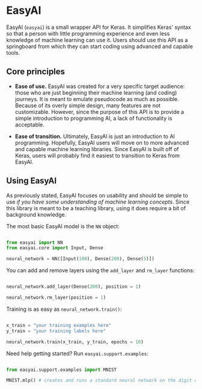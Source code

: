 
# EasyAI

EasyAI (`easyai`) is a small wrapper API for Keras. It simplifies Keras' syntax so that a person with little programming experience and even less knowledge of machine learning can use it. Users should use this API as a springboard from which they can start coding using advanced and capable tools.

## Core principles

* **Ease of use.** EasyAI was created for a very specific target audience: those who are just beginning their 
machine learning (and coding) journeys. It is meant to emulate pseudocode as much as possible. Because of its overly simple design, many features are not customizable. However, since the purpose of this API is to provide a simple introduction to programming AI, a lack of functionality is acceptable.

* **Ease of transition.** Ultimately, EasyAI is just an introduction to AI programming. Hopefully, EasyAI users 
will move on to more advanced and capable machine learning libraries. Since EasyAI is built off of Keras, users will
probably find it easiest to transition to Keras from EasyAI.

## Using EasyAI

As previously stated, EasyAI focuses on usability and should be simple to use _if you have some understanding of machine learning concepts_. Since this library is meant to be a teaching library, using it does require a bit of background knowledge.

The most basic EasyAI model is the `NN` object:

```python

from easyai import NN
from easyai.core import Input, Dense

neural_network = NN([Input(100), Dense(200), Dense(5)])

```

You can add and remove layers using the `add_layer` and `rm_layer` functions:

```python

neural_network.add_layer(Dense(200), position = 1)

neural_network.rm_layer(position = 1)

```

Training is as easy as `neural_network.train()`:

```python

x_train = "your training examples here"
y_train = "your training labels here"

neural_network.train(x_train, y_train, epochs = 10)

```

Need help getting started? Run `easyai.support.examples`:

```python

from easyai.support.examples import MNIST

MNIST.mlp() # creates and runs a standard neural network on the digit classifying dataset, MNIST

```
